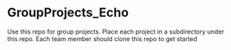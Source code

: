 # GroupProjects_Echo
Use this repo for group projects. Place each project in a subdirectory under this repo. Each team member should clone this repo to get started

